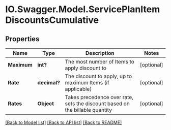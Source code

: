 # IO.Swagger.Model.ServicePlanItemDiscountsCumulative
## Properties

Name | Type | Description | Notes
------------ | ------------- | ------------- | -------------
**Maximum** | **int?** | The most number of Items to apply discount to | [optional] 
**Rate** | **decimal?** | The discount to apply, up to maximum Items (if applicable) | [optional] 
**Rates** | **Object** | Takes precedence over rate, sets the discount based on the billable quantity | [optional] 

[[Back to Model list]](../README.md#documentation-for-models) [[Back to API list]](../README.md#documentation-for-api-endpoints) [[Back to README]](../README.md)

